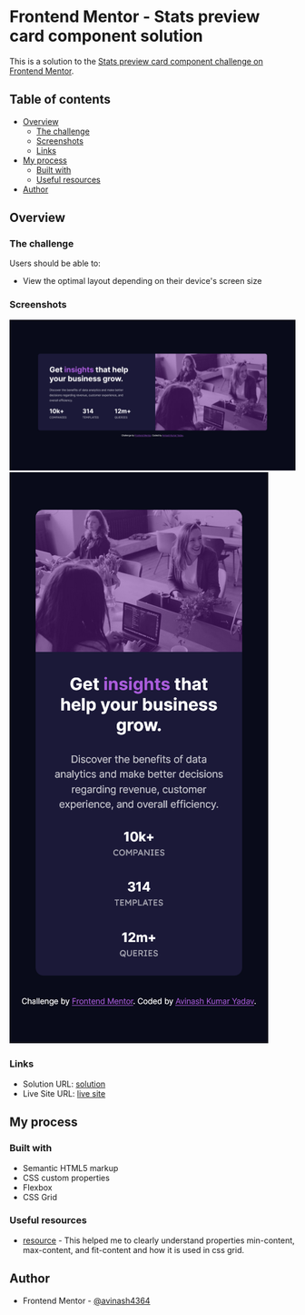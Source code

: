 # Frontend Mentor - Stats preview card component solution

This is a solution to the [Stats preview card component challenge on Frontend Mentor](https://www.frontendmentor.io/challenges/stats-preview-card-component-8JqbgoU62).

## Table of contents

- [Overview](#overview)
  - [The challenge](#the-challenge)
  - [Screenshots](#screenshots)
  - [Links](#links)
- [My process](#my-process)
  - [Built with](#built-with)
  - [Useful resources](#useful-resources)
- [Author](#author)

## Overview

### The challenge

Users should be able to:

- View the optimal layout depending on their device's screen size

### Screenshots

![](/images/Screen%20Shot%202023-06-21%20at%2017.50.26.png)
![](/images/Screen%20Shot%202023-06-21%20at%2017.41.31.png)

### Links

- Solution URL: [solution](https://your-solution-url.com)
- Live Site URL: [live site](https://your-live-site-url.com)

## My process

### Built with

- Semantic HTML5 markup
- CSS custom properties
- Flexbox
- CSS Grid

### Useful resources

- [resource](https://blog.logrocket.com/understanding-min-content-max-content-fit-content-css/) - This helped me to clearly understand properties min-content, max-content, and fit-content and how it is used in css grid.

## Author

- Frontend Mentor - [@avinash4364](https://www.frontendmentor.io/profile/avinash4364)

